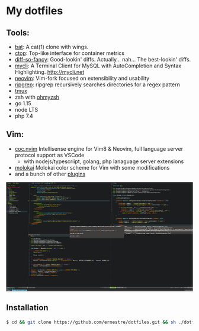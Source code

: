 # My dotfiles

## Tools:
* [bat](https://github.com/sharkdp/bat): A cat(1) clone with wings.
* [ctop](https://github.com/bcicen/ctop): Top-like interface for container metrics
* [diff-so-fancy](https://github.com/so-fancy/diff-so-fancy): Good-lookin' diffs. Actually… nah… The best-lookin' diffs.
* [mycli](https://github.com/dbcli/mycli): A Terminal Client for MySQL with AutoCompletion and Syntax Highlighting. http://mycli.net
* [neovim](https://github.com/neovim/neovim): Vim-fork focused on extensibility and usability
* [ripgrep](https://github.com/BurntSushi/ripgrep): ripgrep recursively searches directories for a regex pattern
* [tmux](https://github.com/tmux/tmux)
* zsh with [ohmyzsh](https://github.com/ohmyzsh/ohmyzsh)
* go 1.15
* node LTS
* php 7.4

## Vim:
* [coc.nvim](https://github.com/neoclide/coc.nvim) Intellisense engine for Vim8 & Neovim, full language server protocol support as VSCode
    * with nodejs/typescriipt, golang, php lanaguage server extensions
* [molokai](https://github.com/tomasr/molokai) Molokai color scheme for Vim with some modifications
* and a bunch of other [plugins](./vim/plugin/plugins/core.vim)

![vim demo](./vim_demo.png)


## Installation
```sh
$ cd && git clone https://github.com/ernestre/dotfiles.git && sh ./dotfiles/install.sh
```
